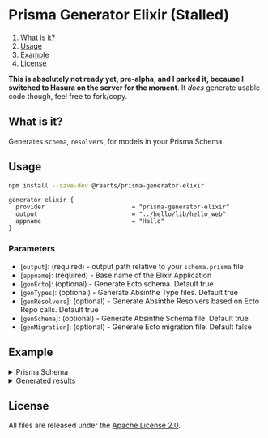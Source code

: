 # Prisma Generator Elixir (Stalled)

1. [What is it?](#what-is-it)
1. [Usage](#usage)
1. [Example](#example)
1. [License](#license)

**This is absolutely not ready yet, pre-alpha, and I parked it, because I switched to Hasura on the server for the moment**. It *does* generate usable code though, feel free to fork/copy.

## <a name="what-is-it"></a>What is it?

Generates `schema`, `resolvers`,  for models in your Prisma Schema. 

## <a name="usage"></a>Usage

```sh
npm install --save-dev @raarts/prisma-generator-elixir
```

```prisma
generator elixir {
  provider                        = "prisma-generator-elixir"
  output                          = "../hello/lib/hello_web"
  appname                         = "Hallo"
}
```

### Parameters

- [`output`]: (required) - output path relative to your `schema.prisma` file
- [`appname`]: (required) - Base name of the Elixir Application 
- [`genEcto`]: (optional) - Generate Ecto schema. Default true
- [`genTypes`]: (optional) - Generate Absinthe Type files. Default true
- [`genResolvers`]: (optional) - Generate Absinthe Resolvers based on Ecto Repo calls. Default true 
- [`genSchema`]: (optional) - Generate Absinthe Schema file. Default true
- [`genMigration`]: (optional) - Generate Ecto migration file. Default false


## <a name="example"></a>Example

<details>
  <summary>Prisma Schema</summary>
  
  ```prisma

generator elixirAbsinthe {
provider = "prisma-generator-elixir"
output = "../src"
}

model Question {
id String @id @default(dbgenerated("gen_random_uuid()")) @db.Uuid
/// @DtoReadOnly
createdAt DateTime @default(now())
/// @DtoRelationRequired
createdBy User? @relation("CreatedQuestions", fields: [createdById], references: [id])
createdById String? @db.Uuid
updatedAt DateTime @updatedAt
/// @DtoRelationRequired
updatedBy User? @relation("UpdatedQuestions", fields: [updatedById], references: [id])
updatedById String? @db.Uuid

    /// @DtoRelationRequired
    /// @DtoRelationCanConnectOnCreate
    category   Category? @relation(fields: [categoryId], references: [id])
    categoryId String?   @db.Uuid

    /// @DtoCreateOptional
    /// @DtoRelationCanCreateOnCreate
    /// @DtoRelationCanConnectOnCreate
    /// @DtoRelationCanCreateOnUpdate
    /// @DtoRelationCanConnectOnUpdate
    tags Tag[]

    title     String
    content   String
    responses Response[]

}

````

</details>

<details>
<summary>Generated results</summary>

</details>

## <a name="license"></a>License

All files are released under the [Apache License 2.0](https://github.com/raarts/prisma-generator-elixir/blob/master/LICENSE).
